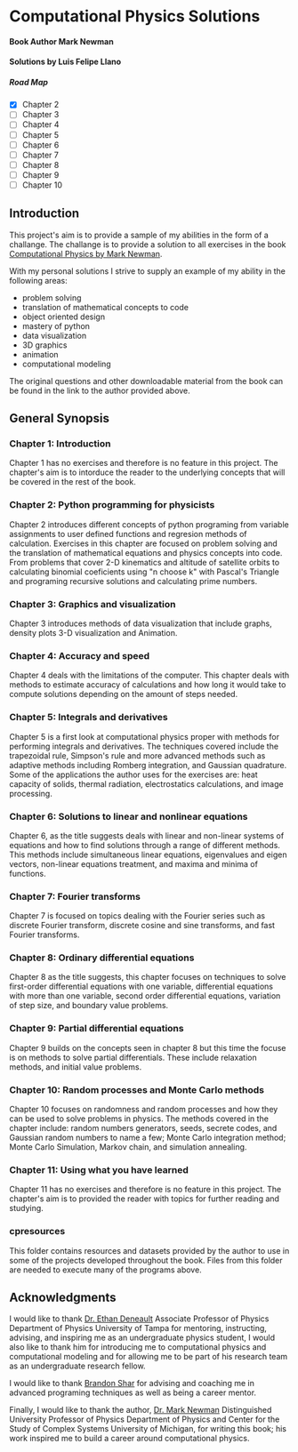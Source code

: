 # Computational Physics Solutions
#### Book Author Mark Newman  
#### Solutions by Luis Felipe Llano

##### Road Map

- [x] Chapter 2
- [ ] Chapter 3
- [ ] Chapter 4
- [ ] Chapter 5
- [ ] Chapter 6
- [ ] Chapter 7
- [ ] Chapter 8 
- [ ] Chapter 9
- [ ] Chapter 10

## Introduction

This project's aim is to provide a sample of my abilities in the form of a challange. The challange is to provide a solution to all exercises in the book [Computational Physics by Mark Newman](http://www-personal.umich.edu/~mejn/cp/). 

With my personal solutions I strive to supply an example of my ability in the following areas:

- problem solving 
- translation of mathematical concepts to code
- object oriented design
- mastery of python 
- data visualization
- 3D graphics
- animation
- computational modeling

The original questions and other downloadable material from the book can be found in the link to the author provided above.

## General Synopsis


### Chapter 1: Introduction
Chapter 1 has no exercises and therefore is no feature in this project. The chapter's aim is to intorduce the reader to the underlying concepts that will be covered in the rest of the book.

### Chapter 2: Python programming for physicists 
Chapter 2 introduces different concepts of python programing from variable assignments to user defined functions and regresion methods of calculation. Exercises in this chapter are focused on problem solving and the translation of mathematical equations and physics concepts into code. From problems that cover 2-D kinematics and altitude of satellite orbits to calculating binomial coeficients using "n choose k" with Pascal's Triangle and programing recursive solutions and calculating prime numbers.

### Chapter 3: Graphics and visualization
Chapter 3 introduces methods of data visualization that include graphs, density plots 3-D visualization and Animation.

### Chapter 4: Accuracy and speed
Chapter 4 deals with the limitations of the computer. This chapter deals with methods to estimate accuracy of calculations and how long it would take to compute solutions depending on the amount of steps needed.

### Chapter 5: Integrals and derivatives
Chapter 5 is a first look at computational physics proper with methods for performing integrals and derivatives. The techniques covered include the trapezoidal rule, Simpson's rule and more advanced methods such as adaptive methods including Romberg integration, and Gaussian quadrature. Some of the applications the author uses for the exercises are: heat capacity of solids, thermal radiation, electrostatics calculations, and image processing. 

### Chapter 6: Solutions to linear and nonlinear equations
Chapter 6, as the title suggests deals with linear and non-linear systems of equations and how to find solutions through a range of different methods. This methods include simultaneous linear equations, eigenvalues and eigen vectors, non-linear equations treatment, and maxima and minima of functions.

### Chapter 7: Fourier transforms
Chapter 7 is focused on topics dealing with the Fourier series such as discrete Fourier transform, discrete cosine and sine transforms, and fast Fourier transforms.

### Chapter 8: Ordinary differential equations
Chapter 8 as the title suggests, this chapter focuses on techniques to solve first-order differential equations with one variable, differential equations with more than one variable, second order differential equations, variation of step size, and boundary value problems.

### Chapter 9: Partial differential equations
Chapter 9 builds on the concepts seen in chapter 8 but this time the focuse is on methods to solve partial differentials. These include relaxation methods, and initial value problems. 

### Chapter 10: Random processes and Monte Carlo methods
Chapter 10 focuses on randomness and random processes and how they can be used to solve problems in physics. The methods covered in the chapter include: random numbers generators, seeds, secrete codes, and Gaussian random numbers to name a few; Monte Carlo integration method; Monte Carlo Simulation, Markov chain, and simulation annealing.

### Chapter 11: Using what you have learned
Chapter 11 has no exercises and therefore is no feature in this project. The chapter's aim is to provided the reader with topics for further reading and studying.

### cpresources 
This folder contains resources and datasets provided by the author to use in some of the projects developed throughout the book. Files from this folder are needed to execute many of the programs above.

## Acknowledgments 

I would like to thank [Dr. Ethan Deneault](https://www.ut.edu/directory/deneault-ethan) Associate Professor of Physics Department of Physics University of Tampa for mentoring, instructing, advising, and inspiring me as an undergraduate physics student, I would also like to thank him for introducing me to computational physics and computational modeling and for allowing me to be part of his research team as an undergraduate research fellow.   

I would like to thank [Brandon Shar](https://www.linkedin.com/in/brandonshar/) for advising and coaching me in advanced programing techniques as well as being a career mentor. 

Finally, I would like to thank the author, [Dr. Mark Newman](http://www-personal.umich.edu/~mejn/) Distinguished University Professor of Physics Department of Physics and Center for the Study of Complex Systems University of Michigan, for writing this book; his work inspired me to build a career around computational physics.

